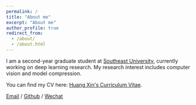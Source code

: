 ```yaml
---
permalink: /
title: "About me"
excerpt: "About me"
author_profile: true
redirect_from: 
  - /about/
  - /about.html
---
```


I am a second-year graduate student at [Southeast University](https://www.seu.edu.cn/), currently working on deep learning research. My research interest includes computer vision and model compression.

You can find my CV here: [Huang Xin's Curriculum Vitae](../assets/Curriculum_Vitae.pdf).

[Email](mailto:huangxin@seu.edu.cn) / [Github](https://github.com/laplace522) / [Wechat](../images/WeChat.png)

